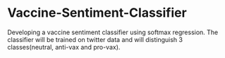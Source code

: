 # Vaccine-Sentiment-Classifier

Developing a vaccine sentiment classifier using softmax regression. The classifier will be trained on twitter data and will distinguish 3 classes(neutral, anti-vax and pro-vax).
